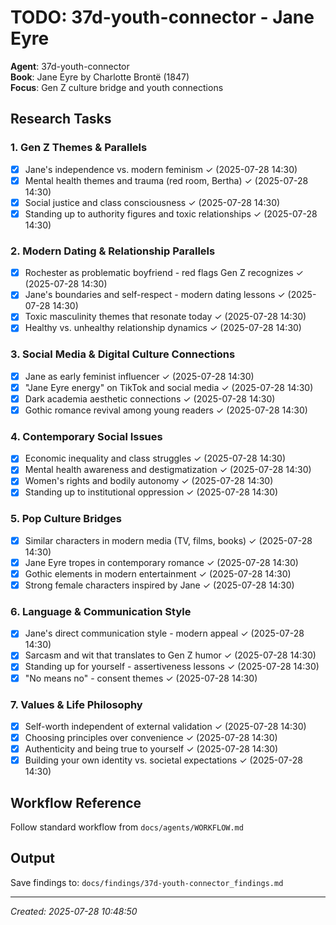 # TODO: 37d-youth-connector - Jane Eyre

**Agent**: 37d-youth-connector  
**Book**: Jane Eyre by Charlotte Brontë (1847)  
**Focus**: Gen Z culture bridge and youth connections  

## Research Tasks

### 1. Gen Z Themes & Parallels
- [x] Jane's independence vs. modern feminism ✓ (2025-07-28 14:30)
- [x] Mental health themes and trauma (red room, Bertha) ✓ (2025-07-28 14:30)
- [x] Social justice and class consciousness ✓ (2025-07-28 14:30)
- [x] Standing up to authority figures and toxic relationships ✓ (2025-07-28 14:30)

### 2. Modern Dating & Relationship Parallels
- [x] Rochester as problematic boyfriend - red flags Gen Z recognizes ✓ (2025-07-28 14:30)
- [x] Jane's boundaries and self-respect - modern dating lessons ✓ (2025-07-28 14:30)
- [x] Toxic masculinity themes that resonate today ✓ (2025-07-28 14:30)
- [x] Healthy vs. unhealthy relationship dynamics ✓ (2025-07-28 14:30)

### 3. Social Media & Digital Culture Connections
- [x] Jane as early feminist influencer ✓ (2025-07-28 14:30)
- [x] "Jane Eyre energy" on TikTok and social media ✓ (2025-07-28 14:30)
- [x] Dark academia aesthetic connections ✓ (2025-07-28 14:30)
- [x] Gothic romance revival among young readers ✓ (2025-07-28 14:30)

### 4. Contemporary Social Issues
- [x] Economic inequality and class struggles ✓ (2025-07-28 14:30)
- [x] Mental health awareness and destigmatization ✓ (2025-07-28 14:30)
- [x] Women's rights and bodily autonomy ✓ (2025-07-28 14:30)
- [x] Standing up to institutional oppression ✓ (2025-07-28 14:30)

### 5. Pop Culture Bridges
- [x] Similar characters in modern media (TV, films, books) ✓ (2025-07-28 14:30)
- [x] Jane Eyre tropes in contemporary romance ✓ (2025-07-28 14:30)
- [x] Gothic elements in modern entertainment ✓ (2025-07-28 14:30)
- [x] Strong female characters inspired by Jane ✓ (2025-07-28 14:30)

### 6. Language & Communication Style
- [x] Jane's direct communication style - modern appeal ✓ (2025-07-28 14:30)
- [x] Sarcasm and wit that translates to Gen Z humor ✓ (2025-07-28 14:30)
- [x] Standing up for yourself - assertiveness lessons ✓ (2025-07-28 14:30)
- [x] "No means no" - consent themes ✓ (2025-07-28 14:30)

### 7. Values & Life Philosophy
- [x] Self-worth independent of external validation ✓ (2025-07-28 14:30)
- [x] Choosing principles over convenience ✓ (2025-07-28 14:30)
- [x] Authenticity and being true to yourself ✓ (2025-07-28 14:30)
- [x] Building your own identity vs. societal expectations ✓ (2025-07-28 14:30)

## Workflow Reference
Follow standard workflow from `docs/agents/WORKFLOW.md`

## Output
Save findings to: `docs/findings/37d-youth-connector_findings.md`

---
*Created: 2025-07-28 10:48:50*